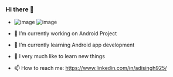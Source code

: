 ### Hi there 👋

- ![image](https://user-images.githubusercontent.com/68631004/121946157-44d97580-cd72-11eb-8a0b-f34585dcf350.png)
![image](https://user-images.githubusercontent.com/68631004/121946158-44d97580-cd72-11eb-8e43-4a6a92cc5e41.png)

- 🔭 I’m currently working on Android Project
- 🌱 I’m currently learning Android app development
- 💬 I very much like to learn new things
- 📫 How to reach me: https://www.linkedin.com/in/adisingh925/

